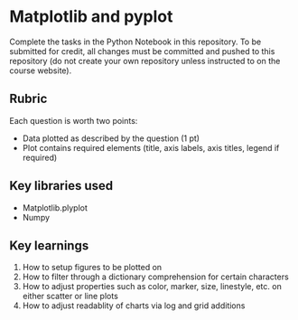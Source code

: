 # Matplotlib and pyplot

Complete the tasks in the Python Notebook in this repository.
To be submitted for credit, all changes must be committed and pushed to this repository (do not create your own repository unless instructed to on the course website).

## Rubric

Each question is worth two points: 

* Data plotted as described by the question (1 pt)
* Plot contains required elements (title, axis labels, axis titles, legend if required)

## Key libraries used

* Matplotlib.plyplot
* Numpy

## Key learnings

1. How to setup figures to be plotted on
2. How to filter through a dictionary comprehension for certain characters
3. How to adjust properties such as color, marker, size, linestyle, etc. on either scatter or line plots
4. How to adjust readablity of charts via log and grid additions